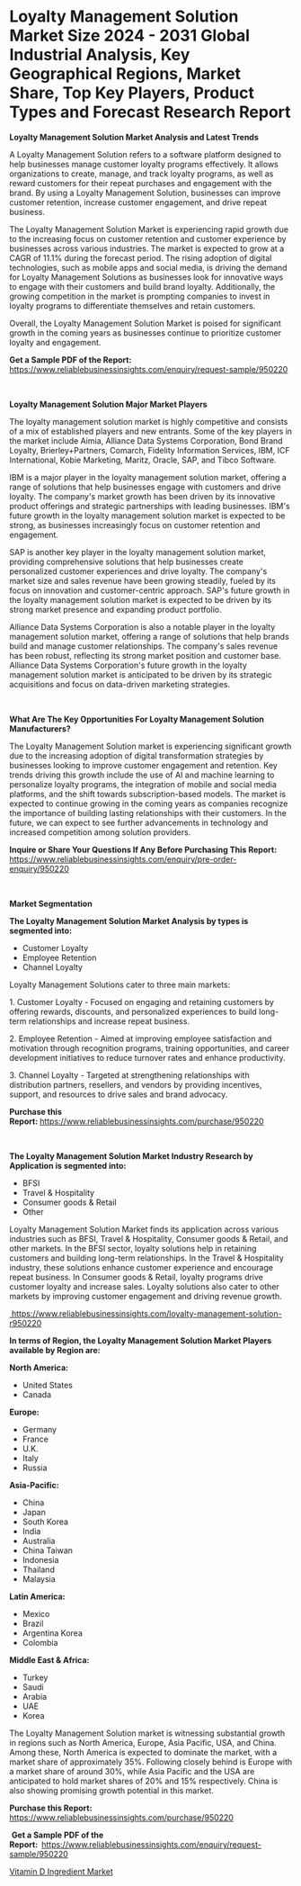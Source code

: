 <p><h1>Loyalty Management Solution Market Size 2024 - 2031 Global Industrial Analysis, Key Geographical Regions, Market Share, Top Key Players, Product Types and Forecast Research Report</h1></p><p><strong>Loyalty Management Solution Market Analysis and Latest Trends</strong></p>
<p><p>A Loyalty Management Solution refers to a software platform designed to help businesses manage customer loyalty programs effectively. It allows organizations to create, manage, and track loyalty programs, as well as reward customers for their repeat purchases and engagement with the brand. By using a Loyalty Management Solution, businesses can improve customer retention, increase customer engagement, and drive repeat business.</p><p>The Loyalty Management Solution Market is experiencing rapid growth due to the increasing focus on customer retention and customer experience by businesses across various industries. The market is expected to grow at a CAGR of 11.1% during the forecast period. The rising adoption of digital technologies, such as mobile apps and social media, is driving the demand for Loyalty Management Solutions as businesses look for innovative ways to engage with their customers and build brand loyalty. Additionally, the growing competition in the market is prompting companies to invest in loyalty programs to differentiate themselves and retain customers.</p><p>Overall, the Loyalty Management Solution Market is poised for significant growth in the coming years as businesses continue to prioritize customer loyalty and engagement.</p></p>
<p><strong>Get a Sample PDF of the Report:&nbsp;</strong> <a href="https://www.reliablebusinessinsights.com/enquiry/request-sample/950220">https://www.reliablebusinessinsights.com/enquiry/request-sample/950220</a></p>
<p>&nbsp;</p>
<p><strong>Loyalty Management Solution Major Market Players</strong></p>
<p><p>The loyalty management solution market is highly competitive and consists of a mix of established players and new entrants. Some of the key players in the market include Aimia, Alliance Data Systems Corporation, Bond Brand Loyalty, Brierley+Partners, Comarch, Fidelity Information Services, IBM, ICF International, Kobie Marketing, Maritz, Oracle, SAP, and Tibco Software.</p><p>IBM is a major player in the loyalty management solution market, offering a range of solutions that help businesses engage with customers and drive loyalty. The company's market growth has been driven by its innovative product offerings and strategic partnerships with leading businesses. IBM's future growth in the loyalty management solution market is expected to be strong, as businesses increasingly focus on customer retention and engagement.</p><p>SAP is another key player in the loyalty management solution market, providing comprehensive solutions that help businesses create personalized customer experiences and drive loyalty. The company's market size and sales revenue have been growing steadily, fueled by its focus on innovation and customer-centric approach. SAP's future growth in the loyalty management solution market is expected to be driven by its strong market presence and expanding product portfolio.</p><p>Alliance Data Systems Corporation is also a notable player in the loyalty management solution market, offering a range of solutions that help brands build and manage customer relationships. The company's sales revenue has been robust, reflecting its strong market position and customer base. Alliance Data Systems Corporation's future growth in the loyalty management solution market is anticipated to be driven by its strategic acquisitions and focus on data-driven marketing strategies.</p></p>
<p>&nbsp;</p>
<p><strong>What Are The Key Opportunities For Loyalty Management Solution Manufacturers?</strong></p>
<p><p>The Loyalty Management Solution market is experiencing significant growth due to the increasing adoption of digital transformation strategies by businesses looking to improve customer engagement and retention. Key trends driving this growth include the use of AI and machine learning to personalize loyalty programs, the integration of mobile and social media platforms, and the shift towards subscription-based models. The market is expected to continue growing in the coming years as companies recognize the importance of building lasting relationships with their customers. In the future, we can expect to see further advancements in technology and increased competition among solution providers.</p></p>
<p><strong>Inquire or Share Your Questions If Any Before Purchasing This Report:</strong> <a href="https://www.reliablebusinessinsights.com/enquiry/pre-order-enquiry/950220">https://www.reliablebusinessinsights.com/enquiry/pre-order-enquiry/950220</a></p>
<p>&nbsp;</p>
<p><strong>Market Segmentation</strong></p>
<p><strong>The Loyalty Management Solution Market Analysis by types is segmented into:</strong></p>
<p><ul><li>Customer Loyalty</li><li>Employee Retention</li><li>Channel Loyalty</li></ul></p>
<p><p>Loyalty Management Solutions cater to three main markets: </p><p>1. Customer Loyalty - Focused on engaging and retaining customers by offering rewards, discounts, and personalized experiences to build long-term relationships and increase repeat business.</p><p>2. Employee Retention - Aimed at improving employee satisfaction and motivation through recognition programs, training opportunities, and career development initiatives to reduce turnover rates and enhance productivity.</p><p>3. Channel Loyalty - Targeted at strengthening relationships with distribution partners, resellers, and vendors by providing incentives, support, and resources to drive sales and brand advocacy.</p></p>
<p><strong>Purchase this Report:&nbsp;</strong><a href="https://www.reliablebusinessinsights.com/purchase/950220">https://www.reliablebusinessinsights.com/purchase/950220</a></p>
<p>&nbsp;</p>
<p><strong>The Loyalty Management Solution Market Industry Research by Application is segmented into:</strong></p>
<p><ul><li>BFSI</li><li>Travel & Hospitality</li><li>Consumer goods & Retail</li><li>Other</li></ul></p>
<p><p>Loyalty Management Solution Market finds its application across various industries such as BFSI, Travel & Hospitality, Consumer goods & Retail, and other markets. In the BFSI sector, loyalty solutions help in retaining customers and building long-term relationships. In the Travel & Hospitality industry, these solutions enhance customer experience and encourage repeat business. In Consumer goods & Retail, loyalty programs drive customer loyalty and increase sales. Loyalty solutions also cater to other markets by improving customer engagement and driving revenue growth.</p></p>
<p><a href="https://www.reliablebusinessinsights.com/loyalty-management-solution-r950220">&nbsp;https://www.reliablebusinessinsights.com/loyalty-management-solution-r950220</a></p>
<p><strong>In terms of Region, the Loyalty Management Solution Market Players available by Region are:</strong></p>
<p>
    <p> <strong> North America: </strong>
        <ul>
            <li>United States</li>
            <li>Canada</li>
        </ul>
        </p> 
    <p> <strong> Europe: </strong>
        <ul>
            <li>Germany</li>
            <li>France</li>
            <li>U.K.</li>
            <li>Italy</li>
            <li>Russia</li>
        </ul>
        </p> 
    <p> <strong> Asia-Pacific: </strong>
        <ul>
            <li>China</li>
            <li>Japan</li>
            <li>South Korea</li>
            <li>India</li>
            <li>Australia</li>
            <li>China Taiwan</li>
            <li>Indonesia</li>
            <li>Thailand</li>
            <li>Malaysia</li>
        </ul>
        </p> 
    <p> <strong> Latin America: </strong>
        <ul>
            <li>Mexico</li>
            <li>Brazil</li>
            <li>Argentina Korea</li>
            <li>Colombia</li>
        </ul>
        </p> 
    <p> <strong> Middle East & Africa: </strong>
        <ul>
            <li>Turkey</li>
            <li>Saudi</li>
            <li>Arabia</li>
            <li>UAE</li>
            <li>Korea</li>
        </ul>
    </p>
    </p>
<p><p>The Loyalty Management Solution market is witnessing substantial growth in regions such as North America, Europe, Asia Pacific, USA, and China. Among these, North America is expected to dominate the market, with a market share of approximately 35%. Following closely behind is Europe with a market share of around 30%, while Asia Pacific and the USA are anticipated to hold market shares of 20% and 15% respectively. China is also showing promising growth potential in this market.</p></p>
<p><strong>Purchase this Report: </strong><a href="https://www.reliablebusinessinsights.com/purchase/950220">https://www.reliablebusinessinsights.com/purchase/950220</a></p>
<p>&nbsp;<strong>Get a Sample PDF of the Report:&nbsp;&nbsp;</strong><a href="https://www.reliablebusinessinsights.com/enquiry/request-sample/950220">https://www.reliablebusinessinsights.com/enquiry/request-sample/950220</a></p>
<p><strong></strong></p>
<p><p><a href="https://github.com/Raeloodard576457/Market-Research-Report-List-1/blob/main/vitamin-d-ingredient-market.md">Vitamin D Ingredient Market</a></p></p>